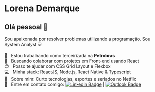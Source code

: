 
# Lorena Demarque

## Olá pessoal 👋
Sou apaixonada por resolver problemas utilizando a programação.
Sou System Analyst :computer:

 :rocket:  &nbsp; Estou trabalhando como terceirizada na **Petrobras**
 <br/> :purple_heart: &nbsp; Buscando colaborar com projetos em Front-end usando React
 <br/> :blush: &nbsp; Posso te ajudar com CSS Grid Layout e Flexbox
 <br/> :computer: &nbsp; Minha stack: ReactJS, Node.js, React Native & Typescript
 <br/> 💬  &nbsp; Sobre mim: Curto tecnologias, esportes e seriados no Netflix
 <br/> :email: &nbsp; Entre em contato comigo: [![Linkedin Badge](https://img.shields.io/badge/-LorenaDemarque-blue?style=flat-square&logo=Linkedin&logoColor=white&link=https://www.linkedin.com/in/tgmarinho/)](https://www.linkedin.com/in/lorenademarque/) 
| 
[![Outlook Badge](https://img.shields.io/badge/-lorena_leald@outlook.com-c14438?style=flat-square&logo=Gmail&logoColor=white&link=mailto:lorena_leald@outlook.com)](mailto:lorena_leald@outlook.com)
